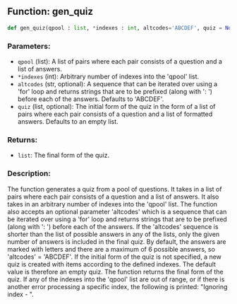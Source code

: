 ## Function: gen_quiz

```python
def gen_quiz(qpool : list, *indexes : int, altcodes='ABCDEF', quiz = None) -> list:
```

### Parameters:

- `qpool` (list): A list of pairs where each pair consists of a question and a list of answers.
- `*indexes` (int): Arbitrary number of indexes into the 'qpool' list.
- `altcodes` (str, optional): A sequence that can be iterated over using a 'for' loop and returns strings that are to be prefixed (along with ': ') before each of the answers. Defaults to 'ABCDEF'.
- `quiz` (list, optional): The initial form of the quiz in the form of a list of pairs where each pair consists of a question and a list of formatted answers. Defaults to an empty list.

### Returns:

- `list`: The final form of the quiz.

### Description:

The function generates a quiz from a pool of questions. It takes in a list of pairs where each pair consists of a question and a list of answers. It also takes in an arbitrary number of indexes into the 'qpool' list. The function also accepts an optional parameter 'altcodes' which is a sequence that can be iterated over using a 'for' loop and returns strings that are to be prefixed (along with ': ') before each of the answers. If the 'altcodes' sequence is shorter than the list of possible answers in any of the lists, only the given number of answers is included in the final quiz. By default, the answers are marked with letters and there are a maximum of 6 possible answers, so 'altcodes' = 'ABCDEF'. If the initial form of the quiz is not specified, a new quiz is created with items according to the defined indexes. The default value is therefore an empty quiz. The function returns the final form of the quiz. If any of the indexes into the 'qpool' list are out of range, or if there is another error processing a specific index, the following is printed: "Ignoring index <number> - <exception text>".